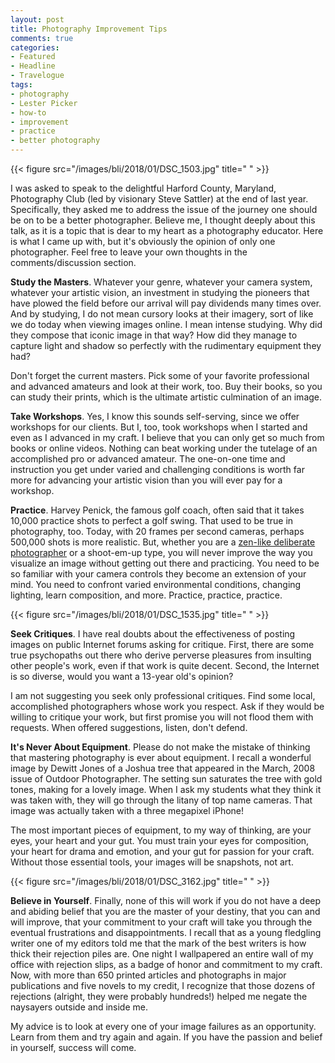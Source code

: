 ```yaml
---
layout: post
title: Photography Improvement Tips
comments: true
categories:
- Featured
- Headline
- Travelogue
tags:
- photography
- Lester Picker
- how-to
- improvement
- practice
- better photography
---
```


{{< figure src="/images/bli/2018/01/DSC_1503.jpg" title="  " >}}

I was asked to speak to the delightful Harford County, Maryland, Photography Club (led by visionary Steve Sattler) at the end of last year. Specifically, they asked me to address the issue of the journey one should be on to be a better photographer. Believe me, I thought deeply about this talk, as it is a topic that is  dear to my heart as a photography educator. Here is what I came up with, but it's obviously the opinion of only one photographer. Feel free to leave your own thoughts in the comments/discussion section. 

<!--more-->

**Study the Masters**. Whatever your genre, whatever your camera system, whatever your artistic vision, an investment in studying the pioneers that have plowed the field before our arrival will pay dividends many times over. And by studying, I do not mean cursory looks at their imagery, sort of like we do today when viewing images online. I mean intense studying. Why did they compose that iconic image in that way? How did they manage to capture light and shadow so perfectly with the rudimentary equipment they had?

Don't forget the current masters. Pick some of your favorite professional and advanced amateurs and look at their work, too. Buy their books, so you can study their prints, which is the ultimate artistic culmination of an image. 

**Take Workshops**. Yes, I know this sounds self-serving, since we offer workshops for our clients. But I, too, took workshops when I started and even as I advanced in my craft. I believe that you can only get so much from books or online videos. Nothing can beat working under the tutelage of an accomplished pro or advanced amateur. The one-on-one time and instruction you get under varied and challenging conditions is worth far more for advancing your artistic vision than you will ever pay for a workshop.

**Practice**. Harvey Penick, the famous golf coach, often said that it takes 10,000 practice shots to perfect a golf swing. That used to be true in photography, too. Today, with 20 frames per second cameras, perhaps 500,000 shots is more realistic. But, whether you are a [zen-like deliberate photographer](http://www.lesterpickerphoto.com/2017/12/26/chimping/) or a shoot-em-up type, you will never improve the way you visualize an image  without getting out there and practicing. You need to be so familiar with your camera controls they become an extension of your mind. You need to confront varied environmental conditions, changing lighting, learn composition, and more. Practice, practice, practice. 

{{< figure src="/images/bli/2018/01/DSC_1535.jpg" title="  " >}}

**Seek Critiques**. I have real doubts about the effectiveness of posting images on public Internet forums asking  for critique. First, there are some true psychopaths out there who derive perverse pleasures from insulting other people's work, even if that work is quite decent. Second, the Internet is so diverse, would you want a 13-year old's opinion? 

I am not suggesting you seek only professional critiques. Find some local, accomplished photographers whose work you respect. Ask if they would be willing to critique your work, but first promise you will not flood them with requests. When offered suggestions, listen, don't defend. 

**It's Never About Equipment**. Please do not make the mistake of thinking that mastering photography is ever about equipment. I recall a wonderful image by Dewitt Jones of a Joshua tree that appeared in the March, 2008 issue of Outdoor Photographer. The setting sun saturates the tree with gold tones, making for a lovely image. When I ask my students what they think it was taken with, they will go through the litany of top name cameras. That image was actually taken with a three megapixel iPhone!  

The most important pieces of equipment, to my way of thinking, are your eyes, your heart and your gut. You must train your eyes for composition, your heart for drama and emotion, and your gut for passion for your craft. Without those essential tools, your images will be snapshots, not art. 

{{< figure src="/images/bli/2018/01/DSC_3162.jpg" title="  " >}}

**Believe in Yourself**. Finally, none of this will work if you do not have a deep and abiding belief that you are the master of your destiny, that you can and will improve, that your commitment to your craft will take you through the eventual frustrations and disappointments. I recall that as a young fledgling writer one of my editors told me that the mark of the best writers is how thick their rejection piles are. One night I wallpapered an entire wall of my office with rejection slips, as a badge of honor and commitment to my craft. Now, with more than 650 printed articles and photographs in major publications and five novels to my credit, I recognize that those dozens of rejections (alright, they were probably hundreds!) helped me negate the naysayers outside and inside me. 

My advice is to look at every one of your image failures as an opportunity. Learn from them and try again and again. If you have the passion and belief in yourself, success will come.  



